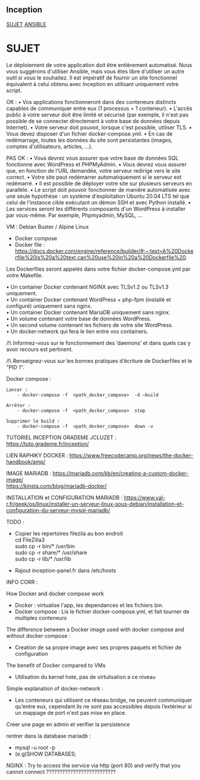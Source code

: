 ## Inception  

[SUJET](https://cdn.intra.42.fr/pdf/pdf/84883/en.subject.pdf)
[ANSIBLE](https://docs.ansible.com/ansible/latest/getting_started/index.html)

# SUJET

Le déploiement de votre application doit être entièrement automatisé. Nous vous suggérons d'utiliser Ansible, mais vous êtes libre d'utiliser un autre outil si vous le souhaitez. Il est impératif de fournir un site fonctionnel équivalent à celui obtenu avec Inception en utilisant uniquement votre script.

OK :
• Vos applications fonctionneront dans des conteneurs distincts capables de communiquer entre eux (1 processus = 1 conteneur).
• L'accès public à votre serveur doit être limité et sécurisé (par exemple, il n'est pas possible de se connecter directement à votre base de données depuis Internet).
• Votre serveur doit pouvoir, lorsque c'est possible, utiliser TLS.
• Vous devez disposer d'un fichier docker-compose.yml.
• En cas de redémarrage, toutes les données du site sont persistantes (images, comptes d'utilisateurs, articles, ...).


PAS OK :
• Vous devrez vous assurer que votre base de données SQL fonctionne avec WordPress et PHPMyAdmin.
• Vous devrez vous assurer que, en fonction de l'URL demandée, votre serveur redirige vers le site correct.
• Votre site peut redémarrer automatiquement si le serveur est redémarré.
• Il est possible de déployer votre site sur plusieurs serveurs en parallèle.
• Le script doit pouvoir fonctionner de manière automatisée avec une seule hypothèse : un système d'exploitation Ubuntu 20.04 LTS tel que celui de l'instance cible exécutant un démon SSH et avec Python installé.
• Les services seront les différents composants d'un WordPress à installer par vous-même. Par exemple, Phpmyadmin, MySQL, ...




VM : Debian Buster / Alpine Linux  

- Docker compose  
- Docker file : https://docs.docker.com/engine/reference/builder/#:~:text=A%20Dockerfile%20is%20a%20text,can%20use%20in%20a%20Dockerfile%20.  

Les Dockerfiles seront appelés dans votre fichier docker-compose.yml par votre Makefile.  

• Un container Docker contenant NGINX avec TLSv1.2 ou TLSv1.3 uniquement.  
• Un container Docker contenant WordPress + php-fpm (installé et configuré) uniquement sans nginx.  
• Un container Docker contenant MariaDB uniquement sans nginx.  
• Un volume contenant votre base de données WordPress.  
• Un second volume contenant les fichiers de votre site WordPress.  
• Un docker-network qui fera le lien entre vos containers.  

/!\ Informez-vous sur le fonctionnement des ’daemons’ et dans quels cas y avoir recours est pertinent.  

/!\ Renseignez-vous sur les bonnes pratiques d’écriture de Dockerfiles et le "PID 1".  

Docker compose :

	Lancer : 
		- docker-compose -f  <path_docker_compose>  -d —build

	Arrêter :
		- docker-compose -f  <path_docker_compose>  stop

	Supprimer le build :
		- docker-compose -f  <path_docker_compose>  down -v


TUTORIEL INCEPTION GRADEME JCLUZET : https://tuto.grademe.fr/inception/  

LIEN RAPHIKY DOCKER : https://www.freecodecamp.org/news/the-docker-handbook/amp/  

IMAGE MARIADB : https://mariadb.com/kb/en/creating-a-custom-docker-image/  
				https://kinsta.com/blog/mariadb-docker/  

INSTALLATION et CONFIGURATION MARIADB : https://www.val-r.fr/geek/os/linux/installer-un-serveur-linux-sous-debian/installation-et-configuration-du-serveur-mysql-mariadb/  
 


TODO :  
- Copier les repertoires filezila au bon endroit  
cd FileZilla3  
sudo cp -r bin/* /usr/bin  
sudo cp -r share/* /usr/share  
sudo cp -r lib/* /usr/lib  

- Rajout inception-panel.fr dans /etc/hosts  

INFO CORR :  

How Docker and docker compose work  
- Docker : virtualise l'app, les dependances et les fichiers bin.  
- Docker compose : Lis le fichier docker-compose.yml, et fait tourner de multiples conteneurs  

The difference between a Docker image used with docker compose and without docker compose :  
- Creation de sa propre image avec ses propres paquets et fichier de configuration  

The benefit of Docker compared to VMs  
- Utilisation du kernel hote, pas de virtulisation a ce niveau  

Simple explanation of docker-network :  
- Les conteneurs qui utilisent ce réseau bridge, ne peuvent communiquer qu’entre eux, cependant ils ne sont pas accessibles depuis l’extérieur si un mappage de port n'est pas mise en place.  

Creer une page en admin et verifier la persistence  

rentrer dans la database mariadb :  
- mysql -u root -p  
- (e.g)SHOW DATABASES;  

NGINX : Try to access the service via http (port 80) and verify that you cannot connect ??????????????????????????  
